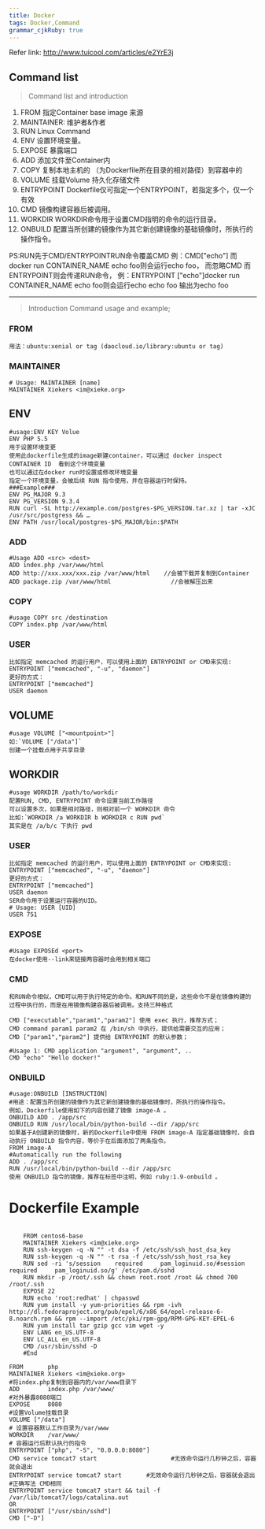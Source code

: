 ```yaml
---
title: Docker
tags: Docker,Command
grammar_cjkRuby: true
---
```


Refer link: http://www.tuicool.com/articles/e2YrE3j

## Command list
>Command list and introduction

 1. FROM        指定Container base image 来源
 2. MAINTAINER: 维护者&作者<MAINTAINER Mail> 
 3. RUN         Linux Command 
 4. ENV         设置环境变量。 
 5. EXPOSE      暴露端口
 6. ADD         添加文件至Container内
 7. COPY        复制本地主机的 <src> （为Dockerfile所在目录的相对路径）到容器中的 <dest>
 8. VOLUME      挂载Volume 持久化存储文件
 9. ENTRYPOINT  Dockerfile仅可指定一个ENTRYPOINT，若指定多个，仅一个有效
 10. CMD         镜像构建容器后被调用。 
 11. WORKDIR    WORKDIR命令用于设置CMD指明的命令的运行目录。
 12. ONBUILD    配置当所创建的镜像作为其它新创建镜像的基础镜像时，所执行的操作指令。


PS:RUN先于CMD/ENTRYPOINTRUN命令覆盖CMD 
例：CMD["echo"] 而docker run CONTAINER_NAME echo foo则会运行echo foo，
而忽略CMD 而ENTRYPOINT则会传递RUN命令，
例：ENTRYPOINT ["echo"]docker run CONTAINER_NAME echo foo则会运行echo echo foo 输出为echo foo 

*****************************************************************


>Introduction Command  usage and example;
### FROM 

    用法：ubuntu:xenial or tag (daocloud.io/library:ubuntu or tag) 

### MAINTAINER

    # Usage: MAINTAINER [name]
    MAINTAINER Xiekers <im@xieke.org>

## ENV

    #usage:ENV KEY Volue
    ENV PHP 5.5
    用于设置环境变更
    使用此dockerfile生成的image新建container，可以通过 docker inspect CONTAINER ID  看到这个环境变量
    也可以通过在docker run时设置或修改环境变量
    指定一个环境变量，会被后续 RUN 指令使用，并在容器运行时保持。
    ###Example###
    ENV PG_MAJOR 9.3
    ENV PG_VERSION 9.3.4
    RUN curl -SL http://example.com/postgres-$PG_VERSION.tar.xz | tar -xJC /usr/src/postgress && …
    ENV PATH /usr/local/postgres-$PG_MAJOR/bin:$PATH

### ADD

    #Usage ADD <src> <dest>
    ADD index.php /var/www/html
    ADD http://xxx.xxx/xxx.zip /var/www/html    //会被下载并复制到Container
    ADD package.zip /var/www/html                 //会被解压出来


### COPY

    #usage COPY src /destination
    COPY index.php /var/www/html

    

### USER

    比如指定 memcached 的运行用户，可以使用上面的 ENTRYPOINT or CMD来实现:
    ENTRYPOINT ["memcached", "-u", "daemon"]
    更好的方式：
    ENTRYPOINT ["memcached"]
    USER daemon

## VOLUME

    #usage VOLUME ["<mountpoint>"]
    如:`VOLUME ["/data"]`
    创建一个挂载点用于共享目录
    
## WORKDIR

    #usage WORKDIR /path/to/workdir
    配置RUN, CMD, ENTRYPOINT 命令设置当前工作路径
    可以设置多次，如果是相对路径，则相对前一个 WORKDIR 命令
    比如:`WORKDIR /a WORKDIR b WORKDIR c RUN pwd`
    其实是在 /a/b/c 下执行 pwd

### USER

    比如指定 memcached 的运行用户，可以使用上面的 ENTRYPOINT or CMD来实现:
    ENTRYPOINT ["memcached", "-u", "daemon"]
    更好的方式：
    ENTRYPOINT ["memcached"]
    USER daemon
    SER命令用于设置运行容器的UID。
    # Usage: USER [UID]
    USER 751

### EXPOSE

    #Usage EXPOSEd <port>
    在docker使用--link来链接两容器时会用到相关端口


### CMD

    和RUN命令相似，CMD可以用于执行特定的命令。和RUN不同的是，这些命令不是在镜像构建的过程中执行的，而是在用镜像构建容器后被调用。支持三种格式

    CMD ["executable","param1","param2"] 使用 exec 执行，推荐方式；
    CMD command param1 param2 在 /bin/sh 中执行，提供给需要交互的应用；
    CMD ["param1","param2"] 提供给 ENTRYPOINT 的默认参数；

    #Usage 1: CMD application "argument", "argument", ..
    CMD "echo" "Hello docker!"


### ONBUILD

    #usage:ONBUILD [INSTRUCTION]
    #用途：配置当所创建的镜像作为其它新创建镜像的基础镜像时，所执行的操作指令。
    例如，Dockerfile使用如下的内容创建了镜像 image-A 。
    ONBUILD ADD . /app/src
    ONBUILD RUN /usr/local/bin/python-build --dir /app/src
    如果基于A创建新的镜像时，新的Dockerfile中使用 FROM image-A 指定基础镜像时，会自动执行 ONBUILD 指令内容，等价于在后面添加了两条指令。
    FROM image-A
    #Automatically run the following
    ADD . /app/src
    RUN /usr/local/bin/python-build --dir /app/src
    使用 ONBUILD 指令的镜像，推荐在标签中注明，例如 ruby:1.9-onbuild 。

# Dockerfile Example
```

    FROM centos6-base
    MAINTAINER Xiekers <im@xieke.org>
    RUN ssh-keygen -q -N "" -t dsa -f /etc/ssh/ssh_host_dsa_key
    RUN ssh-keygen -q -N "" -t rsa -f /etc/ssh/ssh_host_rsa_key
    RUN sed -ri 's/session    required     pam_loginuid.so/#session    required     pam_loginuid.so/g' /etc/pam.d/sshd
    RUN mkdir -p /root/.ssh && chown root.root /root && chmod 700 /root/.ssh
    EXPOSE 22
    RUN echo 'root:redhat' | chpasswd
    RUN yum install -y yum-priorities && rpm -ivh http://dl.fedoraproject.org/pub/epel/6/x86_64/epel-release-6-8.noarch.rpm && rpm --import /etc/pki/rpm-gpg/RPM-GPG-KEY-EPEL-6
    RUN yum install tar gzip gcc vim wget -y
    ENV LANG en_US.UTF-8
    ENV LC_ALL en_US.UTF-8
    CMD /usr/sbin/sshd -D
    #End

```

    FROM       php
    MAINTAINER Xiekers <im@xieke.org>
    #将index.php复制到容器内的/var/www目录下
    ADD        index.php /var/www/
    #对外暴露8080端口
    EXPOSE     8080
    #设置Volume挂载目录
    VOLUME ["/data"]
    # 设置容器默认工作目录为/var/www
    WORKDIR    /var/www/
    # 容器运行后默认执行的指令
    ENTRYPOINT ["php", "-S", "0.0.0.0:8080"]
    CMD service tomcat7 start                     #无效命令运行几秒钟之后，容器就会退出
    ENTRYPOINT service tomcat7 start       #无效命令运行几秒钟之后，容器就会退出
    #正确写法 CMD相同
    ENTRYPOINT service tomcat7 start && tail -f /var/lib/tomcat7/logs/catalina.out
    OR
    ENTRYPOINT ["/usr/sbin/sshd"]
    CMD ["-D"]

